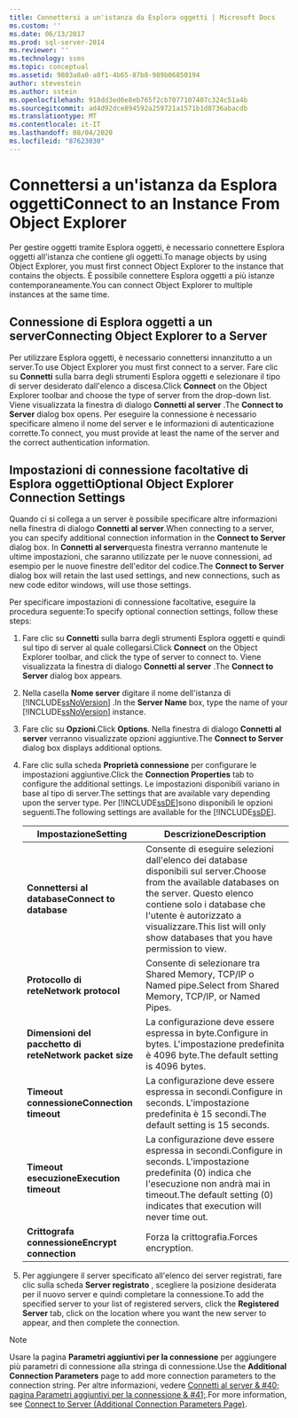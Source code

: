 ```yaml
---
title: Connettersi a un'istanza da Esplora oggetti | Microsoft Docs
ms.custom: ''
ms.date: 06/13/2017
ms.prod: sql-server-2014
ms.reviewer: ''
ms.technology: ssms
ms.topic: conceptual
ms.assetid: 9803a8a0-a8f1-4b65-87b8-989b06850194
author: stevestein
ms.author: sstein
ms.openlocfilehash: 918dd3ed6e8eb765f2cb7077107407c324c51a4b
ms.sourcegitcommit: ad4d92dce894592a259721a1571b1d8736abacdb
ms.translationtype: MT
ms.contentlocale: it-IT
ms.lasthandoff: 08/04/2020
ms.locfileid: "87623030"
---
```

# <a name="connect-to-an-instance-from-object-explorer"></a><span data-ttu-id="f3352-102">Connettersi a un'istanza da Esplora oggetti</span><span class="sxs-lookup"><span data-stu-id="f3352-102">Connect to an Instance From Object Explorer</span></span>
  <span data-ttu-id="f3352-103">Per gestire oggetti tramite Esplora oggetti, è necessario connettere Esplora oggetti all'istanza che contiene gli oggetti.</span><span class="sxs-lookup"><span data-stu-id="f3352-103">To manage objects by using Object Explorer, you must first connect Object Explorer to the instance that contains the objects.</span></span> <span data-ttu-id="f3352-104">È possibile connettere Esplora oggetti a più istanze contemporaneamente.</span><span class="sxs-lookup"><span data-stu-id="f3352-104">You can connect Object Explorer to multiple instances at the same time.</span></span>  
  
## <a name="connecting-object-explorer-to-a-server"></a><span data-ttu-id="f3352-105">Connessione di Esplora oggetti a un server</span><span class="sxs-lookup"><span data-stu-id="f3352-105">Connecting Object Explorer to a Server</span></span>  
 <span data-ttu-id="f3352-106">Per utilizzare Esplora oggetti, è necessario connettersi innanzitutto a un server.</span><span class="sxs-lookup"><span data-stu-id="f3352-106">To use Object Explorer you must first connect to a server.</span></span> <span data-ttu-id="f3352-107">Fare clic su **Connetti** sulla barra degli strumenti Esplora oggetti e selezionare il tipo di server desiderato dall'elenco a discesa.</span><span class="sxs-lookup"><span data-stu-id="f3352-107">Click **Connect** on the Object Explorer toolbar and choose the type of server from the drop-down list.</span></span> <span data-ttu-id="f3352-108">Viene visualizzata la finestra di dialogo **Connetti al server** .</span><span class="sxs-lookup"><span data-stu-id="f3352-108">The **Connect to Server** dialog box opens.</span></span> <span data-ttu-id="f3352-109">Per eseguire la connessione è necessario specificare almeno il nome del server e le informazioni di autenticazione corrette.</span><span class="sxs-lookup"><span data-stu-id="f3352-109">To connect, you must provide at least the name of the server and the correct authentication information.</span></span>  
  
## <a name="optional-object-explorer-connection-settings"></a><span data-ttu-id="f3352-110">Impostazioni di connessione facoltative di Esplora oggetti</span><span class="sxs-lookup"><span data-stu-id="f3352-110">Optional Object Explorer Connection Settings</span></span>  
 <span data-ttu-id="f3352-111">Quando ci si collega a un server è possibile specificare altre informazioni nella finestra di dialogo **Connetti al server**.</span><span class="sxs-lookup"><span data-stu-id="f3352-111">When connecting to a server, you can specify additional connection information in the **Connect to Server** dialog box.</span></span> <span data-ttu-id="f3352-112">In **Connetti al server**questa finestra verranno mantenute le ultime impostazioni, che saranno utilizzate per le nuove connessioni, ad esempio per le nuove finestre dell'editor del codice.</span><span class="sxs-lookup"><span data-stu-id="f3352-112">The **Connect to Server** dialog box will retain the last used settings, and new connections, such as new code editor windows, will use those settings.</span></span>  
  
 <span data-ttu-id="f3352-113">Per specificare impostazioni di connessione facoltative, eseguire la procedura seguente:</span><span class="sxs-lookup"><span data-stu-id="f3352-113">To specify optional connection settings, follow these steps:</span></span>  
  
1.  <span data-ttu-id="f3352-114">Fare clic su **Connetti** sulla barra degli strumenti Esplora oggetti e quindi sul tipo di server al quale collegarsi.</span><span class="sxs-lookup"><span data-stu-id="f3352-114">Click **Connect** on the Object Explorer toolbar, and click the type of server to connect to.</span></span> <span data-ttu-id="f3352-115">Viene visualizzata la finestra di dialogo **Connetti al server** .</span><span class="sxs-lookup"><span data-stu-id="f3352-115">The **Connect to Server** dialog box appears.</span></span>  
  
2.  <span data-ttu-id="f3352-116">Nella casella **Nome server** digitare il nome dell'istanza di [!INCLUDE[ssNoVersion](../../includes/ssnoversion-md.md)] .</span><span class="sxs-lookup"><span data-stu-id="f3352-116">In the **Server Name** box, type the name of your [!INCLUDE[ssNoVersion](../../includes/ssnoversion-md.md)] instance.</span></span>  
  
3.  <span data-ttu-id="f3352-117">Fare clic su **Opzioni**.</span><span class="sxs-lookup"><span data-stu-id="f3352-117">Click **Options**.</span></span> <span data-ttu-id="f3352-118">Nella finestra di dialogo **Connetti al server** verranno visualizzate opzioni aggiuntive.</span><span class="sxs-lookup"><span data-stu-id="f3352-118">The **Connect to Server** dialog box displays additional options.</span></span>  
  
4.  <span data-ttu-id="f3352-119">Fare clic sulla scheda **Proprietà connessione** per configurare le impostazioni aggiuntive.</span><span class="sxs-lookup"><span data-stu-id="f3352-119">Click the **Connection Properties** tab to configure the additional settings.</span></span> <span data-ttu-id="f3352-120">Le impostazioni disponibili variano in base al tipo di server.</span><span class="sxs-lookup"><span data-stu-id="f3352-120">The settings that are available vary depending upon the server type.</span></span> <span data-ttu-id="f3352-121">Per [!INCLUDE[ssDE](../../includes/ssde-md.md)]sono disponibili le opzioni seguenti.</span><span class="sxs-lookup"><span data-stu-id="f3352-121">The following settings are available for the [!INCLUDE[ssDE](../../includes/ssde-md.md)].</span></span>  
  
    |<span data-ttu-id="f3352-122">Impostazione</span><span class="sxs-lookup"><span data-stu-id="f3352-122">Setting</span></span>|<span data-ttu-id="f3352-123">Descrizione</span><span class="sxs-lookup"><span data-stu-id="f3352-123">Description</span></span>|  
    |-------------|-----------------|  
    |<span data-ttu-id="f3352-124">**Connettersi al database**</span><span class="sxs-lookup"><span data-stu-id="f3352-124">**Connect to database**</span></span>|<span data-ttu-id="f3352-125">Consente di eseguire selezioni dall'elenco dei database disponibili sul server.</span><span class="sxs-lookup"><span data-stu-id="f3352-125">Choose from the available databases on the server.</span></span> <span data-ttu-id="f3352-126">Questo elenco contiene solo i database che l'utente è autorizzato a visualizzare.</span><span class="sxs-lookup"><span data-stu-id="f3352-126">This list will only show databases that you have permission to view.</span></span>|  
    |<span data-ttu-id="f3352-127">**Protocollo di rete**</span><span class="sxs-lookup"><span data-stu-id="f3352-127">**Network protocol**</span></span>|<span data-ttu-id="f3352-128">Consente di selezionare tra Shared Memory, TCP/IP o Named pipe.</span><span class="sxs-lookup"><span data-stu-id="f3352-128">Select from Shared Memory, TCP/IP, or Named Pipes.</span></span>|  
    |<span data-ttu-id="f3352-129">**Dimensioni del pacchetto di rete**</span><span class="sxs-lookup"><span data-stu-id="f3352-129">**Network packet size**</span></span>|<span data-ttu-id="f3352-130">La configurazione deve essere espressa in byte.</span><span class="sxs-lookup"><span data-stu-id="f3352-130">Configure in bytes.</span></span> <span data-ttu-id="f3352-131">L'impostazione predefinita è 4096 byte.</span><span class="sxs-lookup"><span data-stu-id="f3352-131">The default setting is 4096 bytes.</span></span>|  
    |<span data-ttu-id="f3352-132">**Timeout connessione**</span><span class="sxs-lookup"><span data-stu-id="f3352-132">**Connection timeout**</span></span>|<span data-ttu-id="f3352-133">La configurazione deve essere espressa in secondi.</span><span class="sxs-lookup"><span data-stu-id="f3352-133">Configure in seconds.</span></span> <span data-ttu-id="f3352-134">L'impostazione predefinita è 15 secondi.</span><span class="sxs-lookup"><span data-stu-id="f3352-134">The default setting is 15 seconds.</span></span>|  
    |<span data-ttu-id="f3352-135">**Timeout esecuzione**</span><span class="sxs-lookup"><span data-stu-id="f3352-135">**Execution timeout**</span></span>|<span data-ttu-id="f3352-136">La configurazione deve essere espressa in secondi.</span><span class="sxs-lookup"><span data-stu-id="f3352-136">Configure in seconds.</span></span> <span data-ttu-id="f3352-137">L'impostazione predefinita (0) indica che l'esecuzione non andrà mai in timeout.</span><span class="sxs-lookup"><span data-stu-id="f3352-137">The default setting (0) indicates that execution will never time out.</span></span>|  
    |<span data-ttu-id="f3352-138">**Crittografa connessione**</span><span class="sxs-lookup"><span data-stu-id="f3352-138">**Encrypt connection**</span></span>|<span data-ttu-id="f3352-139">Forza la crittografia.</span><span class="sxs-lookup"><span data-stu-id="f3352-139">Forces encryption.</span></span>|  
  
5.  <span data-ttu-id="f3352-140">Per aggiungere il server specificato all'elenco dei server registrati, fare clic sulla scheda **Server registrato** , scegliere la posizione desiderata per il nuovo server e quindi completare la connessione.</span><span class="sxs-lookup"><span data-stu-id="f3352-140">To add the specified server to your list of registered servers, click the **Registered Server** tab, click on the location where you want the new server to appear, and then complete the connection.</span></span>  
  
> [!NOTE]  
>  <span data-ttu-id="f3352-141">Usare la pagina **Parametri aggiuntivi per la connessione** per aggiungere più parametri di connessione alla stringa di connessione.</span><span class="sxs-lookup"><span data-stu-id="f3352-141">Use the **Additional Connection Parameters** page to add more connection parameters to the connection string.</span></span> <span data-ttu-id="f3352-142">Per altre informazioni, vedere [Connetti al server & #40; pagina Parametri aggiuntivi per la connessione & #41;](../../database-engine/connect-to-server-additional-connection-parameters-page.md).</span><span class="sxs-lookup"><span data-stu-id="f3352-142">For more information, see [Connect to Server &#40;Additional Connection Parameters Page&#41;](../../database-engine/connect-to-server-additional-connection-parameters-page.md).</span></span>  
  
  
